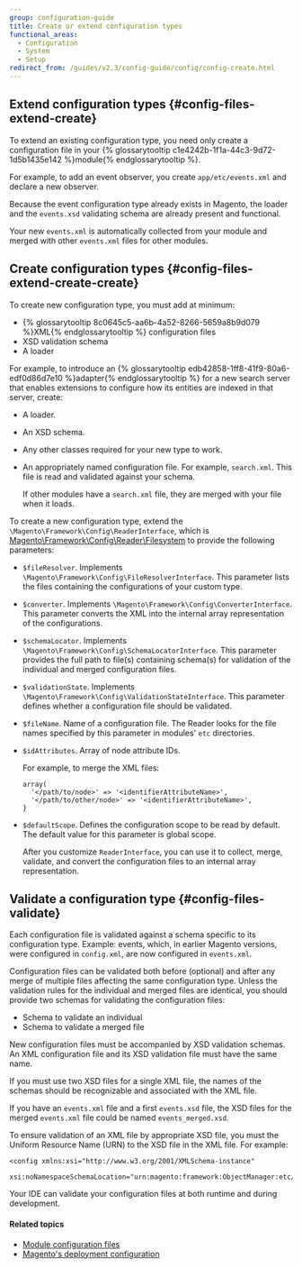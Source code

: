 ```yaml
---
group: configuration-guide
title: Create or extend configuration types
functional_areas:
  - Configuration
  - System
  - Setup
redirect_from: /guides/v2.3/config-guide/config/config-create.html
---
```


## Extend configuration types {#config-files-extend-create}

To extend an existing configuration type, you need only create a configuration file in your {% glossarytooltip c1e4242b-1f1a-44c3-9d72-1d5b1435e142 %}module{% endglossarytooltip %}.

For example, to add an event observer, you create `app/etc/events.xml` and declare a new observer.

Because the event configuration type already exists in Magento, the loader and the `events.xsd` validating schema are already present and functional.

Your new `events.xml` is automatically collected from your module and merged with other `events.xml` files for other modules.

## Create configuration types {#config-files-extend-create-create}

To create new configuration type, you must add at minimum:

* {% glossarytooltip 8c0645c5-aa6b-4a52-8266-5659a8b9d079 %}XML{% endglossarytooltip %} configuration files
* XSD validation schema
* A loader

For example, to introduce an {% glossarytooltip edb42858-1ff8-41f9-80a6-edf0d86d7e10 %}adapter{% endglossarytooltip %} for a new search server that enables extensions to configure how its entities are indexed in that server, create:

* A loader.
* An XSD schema.
* Any other classes required for your new type to work.
* An appropriately named configuration file. For example, `search.xml`. This file is read and validated against your schema.

  If other modules have a `search.xml` file, they are merged with your file when it loads.

To create a new configuration type, extend the `\Magento\Framework\Config\ReaderInterface`, which is [Magento\\Framework\\Config\\Reader\\Filesystem]({{site.mage2000url}}lib/internal/Magento/Framework/Config/Reader/Filesystem.php) to provide the following parameters:

* `$fileResolver`. Implements `\Magento\Framework\Config\FileResolverInterface`. This parameter lists the files containing the configurations of your custom type.
* `$converter`. Implements `\Magento\Framework\Config\ConverterInterface`. This parameter converts the XML into the internal array representation of the configurations.
* `$schemaLocator`. Implements `\Magento\Framework\Config\SchemaLocatorInterface`. This parameter provides the full path to file(s) containing schema(s) for validation of the individual and merged configuration files.
* `$validationState`. Implements `\Magento\Framework\Config\ValidationStateInterface`. This parameter defines whether a configuration file should be validated. 
* `$fileName`. Name of a configuration file. The Reader looks for the file names specified by this parameter in modules' `etc` directories.
* `$idAttributes`. Array of node attribute IDs.

   For example, to merge the XML files:

  ```
  array(
    '</path/to/node>' => '<identifierAttributeName>',
    '</path/to/other/node>' => '<identifierAttributeName>',
  }
  ```

* `$defaultScope`. Defines the configuration scope to be read by default. The default value for this parameter is global scope.

  After you customize `ReaderInterface`, you can use it to collect, merge, validate, and convert the configuration files to an internal array representation.

## Validate a configuration type {#config-files-validate}

Each configuration file is validated against a schema specific to its configuration type. Example: events, which, in earlier Magento versions, were configured in `config.xml`, are now configured in `events.xml`.

Configuration files can be validated both before (optional) and after any merge of multiple files affecting the same configuration type. Unless the validation rules for the individual and merged files are identical, you should provide two schemas for validating the configuration files:

* Schema to validate an individual
* Schema to validate a merged file

New configuration files must be accompanied by XSD validation schemas. An XML configuration file and its XSD validation file must have the same name.

If you must use two XSD files for a single XML file, the names of the schemas should be recognizable and associated with the XML file.

If you have an `events.xml` file and a first `events.xsd` file, the XSD files for the merged `events.xml` file could be named `events_merged.xsd`.

To ensure validation of an XML file by appropriate XSD file, you must the Uniform Resource Name (URN) to the XSD file in the XML file. For example:

```
<config xmlns:xsi="http://www.w3.org/2001/XMLSchema-instance"
	xsi:noNamespaceSchemaLocation="urn:magento:framework:ObjectManager:etc/config.xsd">
```

Your IDE can validate your configuration files at both runtime and during development.

#### Related topics

* [Module configuration files]({{page.baseurl}}/configure/magento-configuration-files/deployment.html)
* [Magento's deployment configuration]({{page.baseurl}}/configure/magento-configuration-files/deployment.html)

